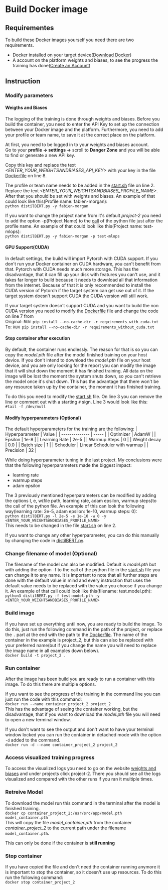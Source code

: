 # Build Docker image

## Requirementes

To build these Docker images yourself you need there are two requirements.

- Docker installed on your target device([Download Docker](https://www.docker.com/products/docker-desktop/))
- A account on the platform weights and biases, to see the progress the training has done([Create an Account](https://wandb.ai/site/))

## Instruction

### Modify parameters

#### Weigths and Biases

The logging of the training is done through weights and biases. Before you build the container, you need to enter the API Key to set up the connection between your Docker image and the platform. Furthermore, you need to add your profile or team name, to save it at the correct place on the platform.

At first, you need to be logged in to your weights and biases account.  
Go to your **profile -> settings ->** scroll to **Danger Zone** and you will be able to find or generate a new API key.

Copy this key and replace the text _<ENTER_YOUR_WEIGHTSANDBIASES_API_KEY>_ with your key in the file [Dockerfile](Dockerfile) on line 8.

The profile or team name needs to be added in the [start.sh](start.sh) file on line 2. Replace the text _<ENTER_YOUR_WEIGHTSANDBIASES_PROFILE_NAME>_. After that you should be set with weights and biases. An example of that could look like this(Profile name: fabien-morgan):  
`python distilBERT.py -y fabien-morgan`

If you want to change the project name from it's default _project-2_ you need to add the option -p(Project Name) to the [call](start.sh) of the python file just after the profile name. An example of that could look like this(Project name: test-mlops):  
`python distilBERT.py -y fabien-morgan -p test-mlops`

#### GPU Support(CUDA)

In default settings, the build will import Pytorch with CUDA support. If you don't run your Docker container on CUDA hardware, you can't benefit from that. Pytorch with CUDA needs much more storage. This has the disadvantage, that it can fill up your disk with features you can't use, and it takes far longer to build because it needs to download all that information from the internet. Because of that it is only recommended to install the CUDA version of Pytorch if the target system can get use out of it. If the target system doesn't support CUDA the CUDA version will still work.

If your target system doesn't support CUDA and you want to build the non CUDA version you need to modify the [Dockerfile](Dockerfile) file and change the code on line 7 from  
Original: `RUN pip install --no-cache-dir -r requirements_with_cuda.txt`  
To: `RUN pip install --no-cache-dir -r requirements_without_cuda.txt`

#### Stop container after execution

By default, the container runs endlessly. The reason for that is so you can copy the _model.pth_ file after the model finished training on your host device. If you don't intend to download the _model.pth_ file on your host device, and you are only looking for the report you can modify the image that it will shut down the moment it has finished training. All data on the image will be lost the moment the system shuts down, so you can't retrieve the model once it's shut down. This has the advantage that there won't be any resource taken up by the container, the moment it has finished training.

To do this you need to modify the [start.sh](start.sh) file. On line 3 you can remove the line or comment out with a starting `#` sign. Line 3 would look like this:  
`#tail -f /dev/null`

#### Modify hyperparameters (Optional)

The default hyperparameters for the training are the following:
| Hyperparameter | Value |
| -------------- | ----- |
| Optimizer | AdamW |
| Epsilon | 1e-8 |
| Learning Rate | 2e-5 |
| Warmup Steps | 0 |
| Weight decay | 0.0 |
| Batch size | 1 |
| Scheduler | Linear Scheduler with warmup |
| Precision | 32 |

While doing hyperparameter tuning in the last project. My conclusions were that the following hyperparameters made the biggest impact:

- learning rate
- warmup steps
- adam epsilon

The 3 previously mentioned hyperparameters can be modified by adding the options l, e, w(file path, learning rate, adam epsilon, warmup steps)to the call of the python file. An example of this can look the following way(learning rate: 2e-5, adam epsilon: 1e-10, warmup steps: 0):  
`python distilBERT.py -l 2e-5 -e 1e-10 -w 0 -y <ENTER_YOUR_WEIGHTSANDBIASES_PROFILE_NAME>`  
This needs to be changed in the file [start.sh](start.sh) on line 2.

If you want to change any other hyperparameter, you can do this manually by changing the code in [distilBERT.py](distilBERT.py).

### Change filename of model (Optional)

The filename of the model can also be modified. Default is _model.pth_ but with adding the option -f to the call of the python file in the [start.sh](start.sh) file you can change it to any name. It is important to note that all further steps are done with the default value in mind and every instruction that uses the default value needs to be replaced with the value you choose if you change it. An example of that call could look like this(filename: test.model.pth):  
`python3 distilBERT.py -f test-model.pth -y <ENTER_YOUR_WEIGHTSANDBIASES_PROFILE_NAME>`

### Build image

If you have set up everything until now, you are ready to build the image. To do this, just run the following command in the path of the project, or replace the `.` part at the end with the path to the [Dockerfile](Dockerfile). The name of the container in the example is project_2, but this can also be replaced with your preferred name(but if you change the name you will need to replace the image name in all examples down below).  
`docker build -t project_2 . `

### Run container

After the image has been build you are ready to run a container with this image. To do this there are multiple options.

If you want to see the progress of the training in the command line you can just run the code with this command:  
`docker run --name container_project_2 project_2`  
This has the advantage of seeing the container working, but the disadvantage, that if you want to download the _model.pth_ file you will need to open a new terminal window.

If you don't want to see the output and don't want to have your terminal window locked you can run the container in detached mode with the option `-d` added to the command.  
`docker run -d --name container_project_2 project_2`

### Access visualized training progress

To access the visualized logs you need to go on the website [weights and biases](https://wandb.ai/home) and under projects click project-2. There you should see all the logs visualized and compared with the other runs if you ran it multiple times.

### Retreive Model

To download the model run this command in the terminal after the model is finished training.  
`docker cp container_project_2:/usr/src/app/model.pth model_container.pth`  
This will copy the file _model_container.pth_ from the container _container_project_2_ to the current path under the filename `model_container.pth`.

This can only be done if the container is **still running**

### Stop container

If you have copied the file and don't need the container running anymore it is important to stop the container, so it doesn't use up resources. To do this run the following command:  
`docker stop container_project_2  `
